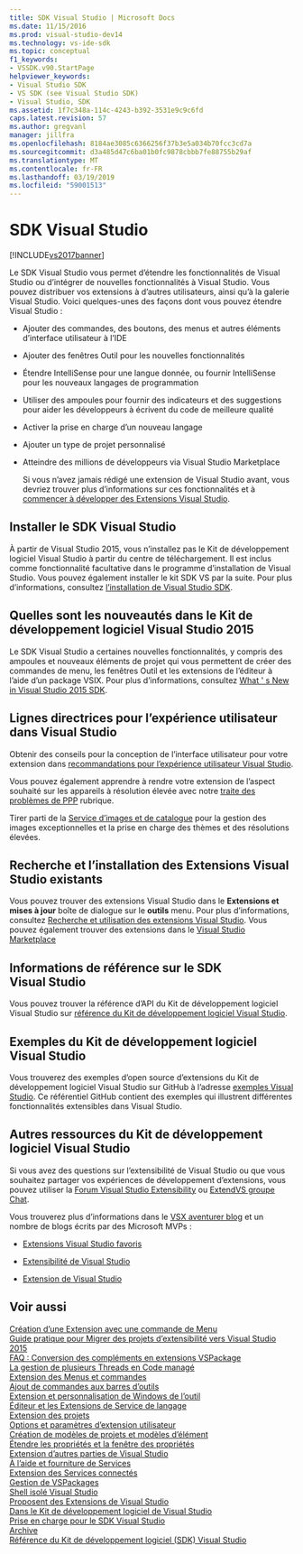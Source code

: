 ```yaml
---
title: SDK Visual Studio | Microsoft Docs
ms.date: 11/15/2016
ms.prod: visual-studio-dev14
ms.technology: vs-ide-sdk
ms.topic: conceptual
f1_keywords:
- VSSDK.v90.StartPage
helpviewer_keywords:
- Visual Studio SDK
- VS SDK (see Visual Studio SDK)
- Visual Studio, SDK
ms.assetid: 1f7c348a-114c-4243-b392-3531e9c9c6fd
caps.latest.revision: 57
ms.author: gregvanl
manager: jillfra
ms.openlocfilehash: 8184ae3085c6366256f37b3e5a034b70fcc3cd7a
ms.sourcegitcommit: d3a485d47c6ba01b0fc9878cbbb7fe88755b29af
ms.translationtype: MT
ms.contentlocale: fr-FR
ms.lasthandoff: 03/19/2019
ms.locfileid: "59001513"
---
```

# <a name="visual-studio-sdk"></a>SDK Visual Studio
[!INCLUDE[vs2017banner](../includes/vs2017banner.md)]

Le SDK Visual Studio vous permet d’étendre les fonctionnalités de Visual Studio ou d’intégrer de nouvelles fonctionnalités à Visual Studio. Vous pouvez distribuer vos extensions à d’autres utilisateurs, ainsi qu’à la galerie Visual Studio. Voici quelques-unes des façons dont vous pouvez étendre Visual Studio :  
  
- Ajouter des commandes, des boutons, des menus et autres éléments d’interface utilisateur à l’IDE  
  
- Ajouter des fenêtres Outil pour les nouvelles fonctionnalités  
  
- Étendre IntelliSense pour une langue donnée, ou fournir IntelliSense pour les nouveaux langages de programmation  
  
- Utiliser des ampoules pour fournir des indicateurs et des suggestions pour aider les développeurs à écrivent du code de meilleure qualité  
  
- Activer la prise en charge d’un nouveau langage  
  
- Ajouter un type de projet personnalisé  
  
- Atteindre des millions de développeurs via Visual Studio Marketplace  
  
  Si vous n’avez jamais rédigé une extension de Visual Studio avant, vous devriez trouver plus d’informations sur ces fonctionnalités et à [commencer à développer des Extensions Visual Studio](../extensibility/starting-to-develop-visual-studio-extensions.md).  
  
## <a name="installing-the-visual-studio-sdk"></a>Installer le SDK Visual Studio  
 À partir de Visual Studio 2015, vous n’installez pas le Kit de développement logiciel Visual Studio à partir du centre de téléchargement. Il est inclus comme fonctionnalité facultative dans le programme d’installation de Visual Studio. Vous pouvez également installer le kit SDK VS par la suite. Pour plus d’informations, consultez [l’installation de Visual Studio SDK](../extensibility/installing-the-visual-studio-sdk.md).  
  
## <a name="whats-new-in-the-visual-studio-2015-sdk"></a>Quelles sont les nouveautés dans le Kit de développement logiciel Visual Studio 2015  
 Le SDK Visual Studio a certaines nouvelles fonctionnalités, y compris des ampoules et nouveaux éléments de projet qui vous permettent de créer des commandes de menu, les fenêtres Outil et les extensions de l’éditeur à l’aide d’un package VSIX. Pour plus d’informations, consultez [What ' s New in Visual Studio 2015 SDK](../extensibility/what-s-new-in-the-visual-studio-2015-sdk.md).  
  
## <a name="visual-studio-user-experience-guidelines"></a>Lignes directrices pour l’expérience utilisateur dans Visual Studio  
 Obtenir des conseils pour la conception de l’interface utilisateur pour votre extension dans [recommandations pour l’expérience utilisateur Visual Studio](../extensibility/ux-guidelines/visual-studio-user-experience-guidelines.md).  
  
 Vous pouvez également apprendre à rendre votre extension de l’aspect souhaité sur les appareils à résolution élevée avec notre [traite des problèmes de PPP](../extensibility/addressing-dpi-issues2.md) rubrique.  
  
 Tirer parti de la [Service d’images et de catalogue](../extensibility/image-service-and-catalog.md) pour la gestion des images exceptionnelles et la prise en charge des thèmes et des résolutions élevées.  
  
## <a name="finding-and-installing-existing-visual-studio-extensions"></a>Recherche et l’installation des Extensions Visual Studio existants  
 Vous pouvez trouver des extensions Visual Studio dans le **Extensions et mises à jour** boîte de dialogue sur le **outils** menu. Pour plus d’informations, consultez [Recherche et utilisation des extensions Visual Studio](../ide/finding-and-using-visual-studio-extensions.md). Vous pouvez également trouver des extensions dans le [Visual Studio Marketplace](https://marketplace.visualstudio.com/)  
  
## <a name="visual-studio-sdk-reference"></a>Informations de référence sur le SDK Visual Studio  
 Vous pouvez trouver la référence d’API du Kit de développement logiciel Visual Studio sur [référence du Kit de développement logiciel Visual Studio](../extensibility/visual-studio-sdk-reference.md).  
  
## <a name="visual-studio-sdk-samples"></a>Exemples du Kit de développement logiciel Visual Studio  
 Vous trouverez des exemples d’open source d’extensions du Kit de développement logiciel Visual Studio sur GitHub à l’adresse [exemples Visual Studio](https://aka.ms/vs2015sdksamples). Ce référentiel GitHub contient des exemples qui illustrent différentes fonctionnalités extensibles dans Visual Studio.  
  
## <a name="other-visual-studio-sdk-resources"></a>Autres ressources du Kit de développement logiciel Visual Studio  
 Si vous avez des questions sur l’extensibilité de Visual Studio ou que vous souhaitez partager vos expériences de développement d’extensions, vous pouvez utiliser la [Forum Visual Studio Extensibility](https://social.msdn.microsoft.com/Forums/vstudio/home?forum=vsx) ou [ExtendVS groupe Chat](https://gitter.im/Microsoft/extendvs).  
  
 Vous trouverez plus d’informations dans le [VSX aventurer blog](http://blogs.msdn.com/b/vsx/) et un nombre de blogs écrits par des Microsoft MVPs :  
  
-   [Extensions Visual Studio favoris](http://geekswithblogs.net/sdorman/archive/2014/10/05/favorite-visual-studio-extensions.aspx)  
  
-   [Extensibilité de Visual Studio](http://www.visualstudioextensibility.com/overview/vs/)  
  
-   [Extension de Visual Studio](http://blog.slaks.net/2013-10-18/extending-visual-studio-part-1-getting-started/)  
  
## <a name="see-also"></a>Voir aussi  
 [Création d’une Extension avec une commande de Menu](../extensibility/creating-an-extension-with-a-menu-command.md)   
 [Guide pratique pour Migrer des projets d’extensibilité vers Visual Studio 2015](../extensibility/how-to-migrate-extensibility-projects-to-visual-studio-2015.md)   
 [FAQ : Conversion des compléments en extensions VSPackage](../extensibility/faq-converting-add-ins-to-vspackage-extensions.md)   
 [La gestion de plusieurs Threads en Code managé](../extensibility/managing-multiple-threads-in-managed-code.md)   
 [Extension des Menus et commandes](../extensibility/extending-menus-and-commands.md)   
 [Ajout de commandes aux barres d’outils](../extensibility/adding-commands-to-toolbars.md)   
 [Extension et personnalisation de Windows de l’outil](../extensibility/extending-and-customizing-tool-windows.md)   
 [Éditeur et les Extensions de Service de langage](../extensibility/editor-and-language-service-extensions.md)   
 [Extension des projets](../extensibility/extending-projects.md)   
 [Options et paramètres d’extension utilisateur](../extensibility/extending-user-settings-and-options.md)   
 [Création de modèles de projets et modèles d’élément](../extensibility/creating-custom-project-and-item-templates.md)   
 [Étendre les propriétés et la fenêtre des propriétés](../extensibility/extending-properties-and-the-property-window.md)   
 [Extension d’autres parties de Visual Studio](../extensibility/extending-other-parts-of-visual-studio.md)   
 [À l’aide et fourniture de Services](../extensibility/using-and-providing-services.md)   
 [Extension des Services connectés](../extensibility/extending-connected-services.md)   
 [Gestion de VSPackages](../extensibility/managing-vspackages.md)   
 [Shell isolé Visual Studio](../extensibility/visual-studio-isolated-shell.md)   
 [Proposent des Extensions de Visual Studio](../extensibility/shipping-visual-studio-extensions.md)   
 [Dans le Kit de développement logiciel de Visual Studio](../extensibility/internals/inside-the-visual-studio-sdk.md)   
 [Prise en charge pour le SDK Visual Studio](../extensibility/support-for-the-visual-studio-sdk.md)   
 [Archive](../extensibility/archive.md)   
 [Référence du Kit de développement logiciel (SDK) Visual Studio](../extensibility/visual-studio-sdk-reference.md)
